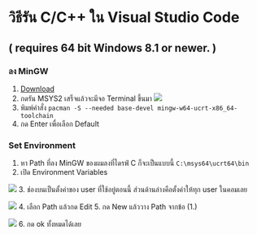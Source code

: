 # วิธีรัน C/C++ ใน Visual Studio Code

## ( requires 64 bit Windows 8.1 or newer. )

### ลง **MinGW**
1. [Download](https://github.com/msys2/msys2-installer/releases/download/2023-05-26/msys2-x86_64-20230526.exe "Download")
2. กดรัน MSYS2   เสร็จแล้วจะมีจอ Terminal ขึ้นมา ![](https://cdn.discordapp.com/attachments/816608736042811401/1193577057934917725/image.png?ex=65ad3842&is=659ac342&hm=6f7915e85797b0832583910b60eeedff416f264c8cfadb5888187a0ee4d5f5d4&)
3. พิมพ์คำสั่ง `pacman -S --needed base-devel mingw-w64-ucrt-x86_64-toolchain`
4. กด Enter เพื่อเลือก Default 


### Set Environment
1. หา Path ที่ลง MinGW ของผมลงที่ไดรฟ์ C ก็จะเป็นแบบนี้ `C:\msys64\ucrt64\bin`
2. เปิด Environment Variables

![](https://cdn.discordapp.com/attachments/816608736042811401/1193580890765414572/image.png?ex=65ad3bd4&is=659ac6d4&hm=661167a050c59c0cdd0af17b01c98ec656dd7e8fb3d642fe9a1baab530f82748&)
3. ช่องบนเป็นตั้งค่าของ user ที่ใช้อยู่ตอนนี้ ส่วนด้านล่างคือตั้งค่าให้ทุก user ในคอมเลย

![](https://cdn.discordapp.com/attachments/816608736042811401/1193581594091462666/image.png?ex=65ad3c7b&is=659ac77b&hm=280be80cecd793d9d039c4c32294470603fd42af077daef3bf05dc9cc4e361be&)
4. เลือก Path แล้วกด Edit
5. กด New แล้ววาง Path จากข้อ (1.)

![](https://cdn.discordapp.com/attachments/816608736042811401/1193583420178182226/image.png?ex=65ad3e2f&is=659ac92f&hm=fb217bf8409bdac027db324eb9d7e856dec651630eb5171858c7e5c85ab81a50&)
6. กด ok ทั้งหมดได้เลย
